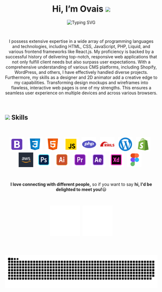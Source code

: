 
<h1 align="center">Hi, I’m Ovais <img src="https://media.giphy.com/media/hvRJCLFzcasrR4ia7z/giphy.gif" width="35"></h1>

<div align="center">
  
![Typing SVG](https://readme-typing-svg.herokuapp.com?font=ROBOT&size=25&color=39FF14&background=000000&center=true&vCenter=true&width=490&lines=%3E+Welcome+to+my+GitHub+profile...!)

</div>
<br>



<p align="center">I possess extensive expertise in a wide array of programming languages and technologies, including HTML, CSS, JavaScript, PHP, Liquid, and various frontend frameworks like React.js. My proficiency is backed by a successful history of delivering top-notch, responsive web applications that not only fulfill client needs but also surpass user expectations.
With a comprehensive understanding of various CMS platforms, including Shopify, WordPress, and others, I have effectively handled diverse projects. Furthermore, my skills as a designer and 2D animator add a creative edge to my capabilities.
Transforming design mockups and wireframes into flawless, interactive web pages is one of my strengths. This ensures a seamless user experience on multiple devices and across various browsers.</p>

<br>

## <img src="https://media2.giphy.com/media/QssGEmpkyEOhBCb7e1/giphy.gif?cid=ecf05e47a0n3gi1bfqntqmob8g9aid1oyj2wr3ds3mg700bl&rid=giphy.gif" width ="25"><b> Skills</b>
<p align="center">
  <br><br>
    <img src="/Ovais-bootstrap.png"
 width="48" height="48" /> &nbsp;
  <img src="/Ovais-css3.png"
 width="48" height="48" /> &nbsp;
  <img src="/Ovais-html5.png"
 width="48" height="48" /> &nbsp;
  <img src="/Ovais-Javascript.png"
 width="48" height="48" /> &nbsp;
  <img src="/Ovais-php.png"
 width="48" height="48" /> &nbsp;
  <img src="/Ovais-rails.png"
 width="48" height="48" /> &nbsp;
  <img src="/Ovais-wordpress.png"
 width="48" height="48" /> &nbsp;
  <img src="/Ovais-Shopify.png"
 width="48" height="48" /> &nbsp;
  <img src="/Ovais-awsbg.png"
 width="48" height="48" /> &nbsp;
  <img src="/Ovais-ps.png"
 width="48" height="48" /> &nbsp;
<img src="/Ovais-illustrator.png"
 width="48" height="48" /> &nbsp;
<img src="/Ovais-pp.png"
 width="48" height="48" /> &nbsp;
<img src="/Ovais-AE.png"
 width="48" height="48" /> &nbsp;
  <img src="/Ovais-xd.png"
 width="48" height="48" /> &nbsp;
  <img src="/Ovais-figma.png"
 width="48" height="48" /> &nbsp;
</p>

<br> 

 <p align="center"><b>I love connecting with different people,</b> so if you want to say <b>hi, I'd be delighted to meet you!</b>😃</p>
 
<br>

<p align="center">
<a href="https://www.linkedin.com/in/ovaisuddinshaikh" target="blank"><img align="center" src="/Ovais-linkedin.gif" alt="Ovais-linkedin" height="100" width="100" /></a>
&nbsp;<a href="mailto:shaikhovaisuddin.96@gmail.com" target="blank"><img align="center" src="/Ovais-gmail.gif" alt="Ovais-Gmail" height="100" width="100" /></a>
 
  <br><br>
   <p align="center">
  <img src="https://github.com/DHANOLA/DHANOLA/raw/output/github-contribution-grid-snake.svg" alt="snake"></center>
</p>

  
<!---
You can copy ✨ special ✨ README from ovaisshaikhh
--->
